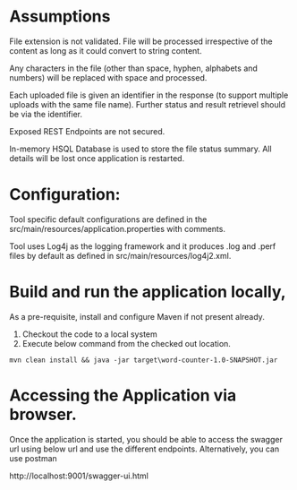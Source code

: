 # Assumptions

File extension is not validated. File will be processed irrespective of the content as long as it could convert to string content.

Any characters in the file (other than space, hyphen, alphabets and numbers) will be replaced with space and processed.

Each uploaded file is given an identifier in the response (to support multiple uploads with the same file name). Further status and result retrievel should be via the identifier.

Exposed REST Endpoints are not secured.

In-memory HSQL Database is used to store the file status summary. All details will be lost once application is restarted.


# Configuration:
Tool specific default configurations are defined in the src/main/resources/application.properties with comments.

Tool uses Log4j as the logging framework and it produces .log and .perf files by default as defined in src/main/resources/log4j2.xml.

# Build and run the application locally, 

As a pre-requisite, install and configure Maven if not present already.

1. Checkout the code to a local system
2. Execute below command from the checked out location.

`mvn clean install && java -jar target\word-counter-1.0-SNAPSHOT.jar`

# Accessing the Application via browser.
Once the application is started, you should be able to access the swagger url using below url and use the different endpoints. Alternatively, you can use postman

http://localhost:9001/swagger-ui.html
